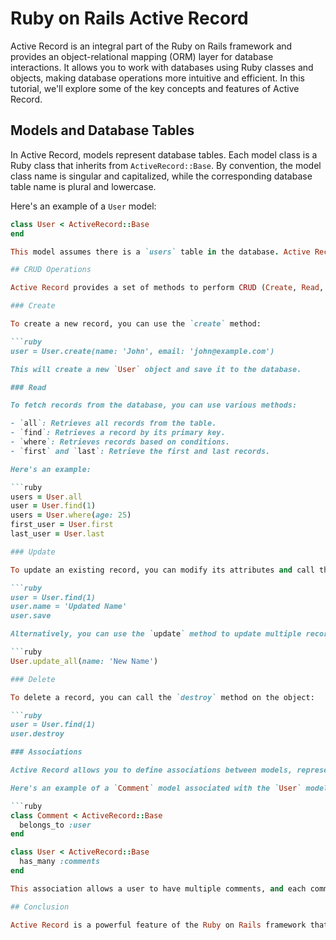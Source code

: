 # Ruby on Rails Active Record

Active Record is an integral part of the Ruby on Rails framework and provides an object-relational mapping (ORM) layer for database interactions. It allows you to work with databases using Ruby classes and objects, making database operations more intuitive and efficient. In this tutorial, we'll explore some of the key concepts and features of Active Record.

## Models and Database Tables

In Active Record, models represent database tables. Each model class is a Ruby class that inherits from `ActiveRecord::Base`. By convention, the model class name is singular and capitalized, while the corresponding database table name is plural and lowercase.

Here's an example of a `User` model:

```ruby
class User < ActiveRecord::Base
end

This model assumes there is a `users` table in the database. Active Record infers the table name based on the model class name.

## CRUD Operations

Active Record provides a set of methods to perform CRUD (Create, Read, Update, Delete) operations on database records.

### Create

To create a new record, you can use the `create` method:

```ruby
user = User.create(name: 'John', email: 'john@example.com')

This will create a new `User` object and save it to the database.

### Read

To fetch records from the database, you can use various methods:

- `all`: Retrieves all records from the table.
- `find`: Retrieves a record by its primary key.
- `where`: Retrieves records based on conditions.
- `first` and `last`: Retrieve the first and last records.

Here's an example:

```ruby
users = User.all
user = User.find(1)
users = User.where(age: 25)
first_user = User.first
last_user = User.last

### Update

To update an existing record, you can modify its attributes and call the `save` method:

```ruby
user = User.find(1)
user.name = 'Updated Name'
user.save

Alternatively, you can use the `update` method to update multiple records at once:

```ruby
User.update_all(name: 'New Name')

### Delete

To delete a record, you can call the `destroy` method on the object:

```ruby
user = User.find(1)
user.destroy

### Associations

Active Record allows you to define associations between models, representing relationships between database tables. Some common association types include `belongs_to`, `has_many`, and `has_many :through`.

Here's an example of a `Comment` model associated with the `User` model:

```ruby
class Comment < ActiveRecord::Base
  belongs_to :user
end

class User < ActiveRecord::Base
  has_many :comments
end

This association allows a user to have multiple comments, and each comment belongs to a user.

## Conclusion

Active Record is a powerful feature of the Ruby on Rails framework that simplifies database interactions. By leveraging models, CRUD operations, and associations, you can efficiently work with databases in your Rails applications.
